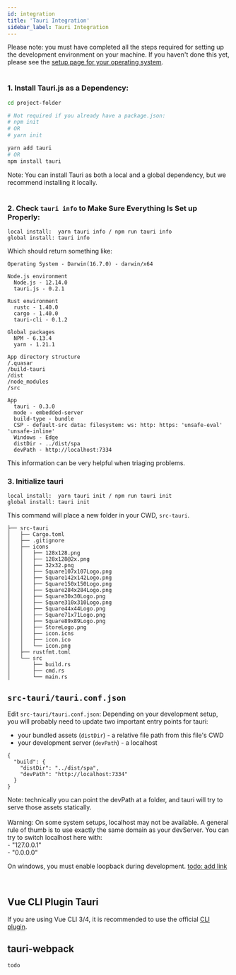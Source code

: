 ```yaml
---
id: integration
title: 'Tauri Integration'
sidebar_label: Tauri Integration
---
```


<div class="alert alert--info" role="alert">
Please note: you must have completed all the steps required for setting up the development environment on your machine. If you haven't done this yet, please see the <a href="../getting-started/intro#setting-up-your-environment"> setup page for your operating system</a>.
</div>
<br/>

### 1. Install Tauri.js as a Dependency:

```bash
cd project-folder

# Not required if you already have a package.json:
# npm init
# OR
# yarn init

yarn add tauri
# OR
npm install tauri
```

<div class="alert alert--info" role="alert">
Note: You can install Tauri as both a local and a global dependency, but we recommend installing it locally.
</div>
<br/>

### 2. Check `tauri info` to Make Sure Everything Is Set up Properly:

```
local install:  yarn tauri info / npm run tauri info
global install: tauri info
```

Which should return something like:

```
Operating System - Darwin(16.7.0) - darwin/x64

Node.js environment
  Node.js - 12.14.0
  tauri.js - 0.2.1

Rust environment
  rustc - 1.40.0
  cargo - 1.40.0
  tauri-cli - 0.1.2

Global packages
  NPM - 6.13.4
  yarn - 1.21.1

App directory structure
/.quasar
/build-tauri
/dist
/node_modules
/src

App
  tauri - 0.3.0
  mode - embedded-server
  build-type - bundle
  CSP - default-src data: filesystem: ws: http: https: 'unsafe-eval' 'unsafe-inline'
  Windows - Edge
  distDir - ../dist/spa
  devPath - http://localhost:7334
```

This information can be very helpful when triaging problems.

### 3. Initialize tauri

```
local install:  yarn tauri init / npm run tauri init
global install: tauri init
```

This command will place a new folder in your CWD, `src-tauri`.

```
├── src-tauri
│   ├── Cargo.toml
│   ├── .gitignore
│   ├── icons
│   │   ├── 128x128.png
│   │   ├── 128x128@2x.png
│   │   ├── 32x32.png
│   │   ├── Square107x107Logo.png
│   │   ├── Square142x142Logo.png
│   │   ├── Square150x150Logo.png
│   │   ├── Square284x284Logo.png
│   │   ├── Square30x30Logo.png
│   │   ├── Square310x310Logo.png
│   │   ├── Square44x44Logo.png
│   │   ├── Square71x71Logo.png
│   │   ├── Square89x89Logo.png
│   │   ├── StoreLogo.png
│   │   ├── icon.icns
│   │   ├── icon.ico
│   │   └── icon.png
│   ├── rustfmt.toml
│   └── src
│       ├── build.rs
│       ├── cmd.rs
│       └── main.rs
```

## `src-tauri/tauri.conf.json`

Edit `src-tauri/tauri.conf.json`:
Depending on your development setup, you will probably need to update two important entry points for tauri:

- your bundled assets (`distDir`) - a relative file path from this file's CWD
- your development server (`devPath`) - a localhost

```
{
  "build": {
    "distDir": "../dist/spa",
    "devPath": "http://localhost:7334"
  }
}
```

<div class="alert alert--info" role="alert">
Note: technically you can point the devPath at a folder, and tauri will try to serve those assets statically.
</div>
<br/>

<div class="alert alert--warning" role="alert">
Warning: On some system setups, localhost may not be available. A general rule of thumb is to use exactly the same domain as your devServer. You can try to switch localhost here with:<br/>
- "127.0.0.1"<br/>
- "0.0.0.0"<br/>

On windows, you must enable loopback during development. [todo: add link](https://github.com/tauri-apps/tauri/wiki/04.-MS-Windows-Setup)

</div>
<br/>

## Vue CLI Plugin Tauri

If you are using Vue CLI 3/4, it is recommended to use the official [CLI plugin](https://github.com/tauri-apps/vue-cli-plugin-tauri).

## tauri-webpack

`todo`
